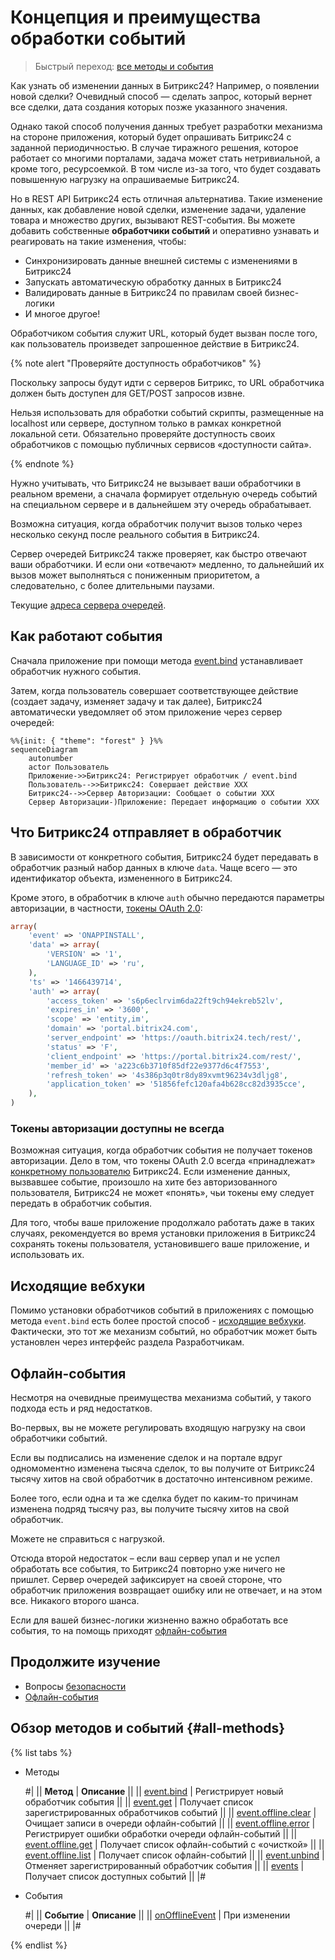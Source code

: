 # Концепция и преимущества обработки событий

> Быстрый переход: [все методы и события](#all-methods) 

Как узнать об изменении данных в Битрикс24? Например, о появлении новой сделки? Очевидный способ — сделать запрос, который вернет все сделки, дата создания которых позже указанного значения.

Однако такой способ получения данных требует разработки механизма на стороне приложения, который будет опрашивать Битрикс24 с заданной периодичностью. В случае тиражного решения, которое работает со многими порталами, задача может стать нетривиальной, а кроме того, ресурсоемкой. В том числе из-за того, что будет создавать повышенную нагрузку на опрашиваемые Битрикс24.

Но в REST API Битрикс24 есть отличная альтернатива. Такие изменение данных, как добавление новой сделки, изменение задачи, удаление товара и множество других, вызывают REST-события. Вы можете добавить собственные **обработчики событий** и оперативно узнавать и реагировать на такие изменения, чтобы:

- Синхронизировать данные внешней системы с изменениями в Битрикс24
- Запускать автоматическую обработку данных в Битрикс24
- Валидировать данные в Битрикс24 по правилам своей бизнес-логики
- И многое другое!

Обработчиком события служит URL, который будет вызван после того, как пользователь произведет запрошенное действие в Битрикс24.

{% note alert "Проверяйте доступность обработчиков" %}

Поскольку запросы будут идти с серверов Битрикс, то URL обработчика должен быть доступен для GET/POST запросов извне.

Нельзя использовать для обработки событий скрипты, размещенные на localhost или сервере, доступном только в рамках конкретной локальной сети. Обязательно проверяйте доступность своих обработчиков с помощью публичных сервисов «доступности сайта».

{% endnote %}

Нужно учитывать, что Битрикс24 не вызывает ваши обработчики в реальном времени, а сначала формирует отдельную очередь событий на специальном сервере и в дальнейшем эту очередь обрабатывает.

Возможна ситуация, когда обработчик получит вызов только через несколько секунд после реального события в Битрикс24.

Сервер очередей Битрикс24 также проверяет, как быстро отвечают ваши обработчики. И если они «отвечают» медленно, то дальнейший их вызов может выполняться с пониженным приоритетом, а следовательно, с более длительными паузами.

Текущие [адреса сервера очередей](../cloud-and-on-premise/network-access.md).

## Как работают события

Сначала приложение при помощи метода [event.bind](event-bind.md) устанавливает обработчик нужного события.

Затем, когда пользователь совершает соответствующее действие (создает задачу, изменяет задачу и так далее), Битрикс24 автоматически уведомляет об этом приложение через сервер очередей:

```mermaid
%%{init: { "theme": "forest" } }%%
sequenceDiagram
    autonumber
    actor Пользователь
    Приложение->>Битрикс24: Регистрирует обработчик / event.bind
    Пользователь-->>Битрикс24: Совершает действие XXX
    Битрикс24-->>Сервер Авторизации: Сообщает о событии XXX
    Сервер Авторизации-)Приложение: Передает информацию о событии XXX
```

## Что Битрикс24 отправляет в обработчик

В зависимости от конкретного события, Битрикс24 будет передавать в обработчик разный набор данных в ключе `data`. Чаще всего — это идентификатор объекта, измененного в Битрикс24.

Кроме этого, в обработчик в ключе `auth` обычно передаются параметры авторизации, в частности, [токены OAuth 2.0](../oauth/index.md):

```php
array(
    'event' => 'ONAPPINSTALL',
    'data' => array(
        'VERSION' => '1',
        'LANGUAGE_ID' => 'ru',
    ),
    'ts' => '1466439714',
    'auth' => array(
        'access_token' => 's6p6eclrvim6da22ft9ch94ekreb52lv',
        'expires_in' => '3600',
        'scope' => 'entity,im',
        'domain' => 'portal.bitrix24.com',
        'server_endpoint' => 'https://oauth.bitrix24.tech/rest/',
        'status' => 'F',
        'client_endpoint' => 'https://portal.bitrix24.com/rest/',
        'member_id' => 'a223c6b3710f85df22e9377d6c4f7553',
        'refresh_token' => '4s386p3q0tr8dy89xvmt96234v3dljg8',
        'application_token' => '51856fefc120afa4b628cc82d3935cce',
    ),
)
```

### Токены авторизации доступны не всегда

Возможная ситуация, когда обработчик события не получает токенов авторизации. Дело в том, что токены OAuth 2.0 всегда «принадлежат» [конкретному пользователю](../oauth/index.md) Битрикс24. Если изменение данных, вызвавшее событие, произошло на хите без авторизованного пользователя, Битрикс24 не может «понять», чьи токены ему следует передать в обработчик события.

Для того, чтобы ваше приложение продолжало работать даже в таких случаях, рекомендуется во время установки приложения в Битрикс24 сохранять токены пользователя, установившего ваше приложение, и использовать их.

## Исходящие вебхуки

Помимо установки обработчиков событий в приложениях с помощью метода `event.bind` есть более простой способ - [исходящие вебхуки](../../local-integrations/local-webhooks.md). Фактически, это тот же механизм событий, но обработчик может быть установлен через интерфейс раздела Разработчикам.

## Офлайн-события

Несмотря на очевидные преимущества механизма событий, у такого подхода есть и ряд недостатков.

Во-первых, вы не можете регулировать входящую нагрузку на свои обработчики событий.

Если вы подписались на изменение сделок и на портале вдруг одномоментно изменена тысяча сделок, то вы получите от Битрикс24 тысячу хитов на свой обработчик в достаточно интенсивном режиме.

Более того, если одна и та же сделка будет по каким-то причинам изменена подряд тысячу раз, вы получите тысячу хитов на свой обработчик.

Можете не справиться с нагрузкой.

Отсюда второй недостаток – если ваш сервер упал и не успел обработать все события, то Битрикс24 повторно уже ничего не пришлет. Сервер очередей зафиксирует на своей стороне, что обработчик приложения возвращает ошибку или не отвечает, и на этом все. Никакого второго шанса.

Если для вашей бизнес-логики жизненно важно обработать все события, то на помощь приходят [офлайн-события](offline-events.md)

## Продолжите изучение

- Вопросы [безопасности](safe-event-handlers.md)
- [Офлайн-события](offline-events.md)

## Обзор методов и событий {#all-methods}

{% list tabs %}

- Методы

    #|
    || **Метод** | **Описание** ||
    || [event.bind](./event-bind.md) | Регистрирует новый обработчик события ||
    || [event.get](./event-get.md) | Получает список зарегистрированных обработчиков событий ||
    || [event.offline.clear](./event-offline-clear.md) | Очищает записи в очереди офлайн-событий ||
    || [event.offline.error](./event-offline-error.md) | Регистрирует ошибки обработки очереди офлайн-событий ||
    || [event.offline.get](./event-offline-get.md) | Получает список офлайн-событий с «очисткой» ||
    || [event.offline.list](./event-offline-list.md) | Получает список офлайн-событий ||
    || [event.unbind](./event-unbind.md) | Отменяет зарегистрированный обработчик события ||
    || [events](./events.md) | Получает список доступных событий ||
    |#

- События

    #|
    || **Событие** | **Описание** ||
    || [onOfflineEvent](./on-offline-event.md) | При изменении очереди ||
    |#

{% endlist %}
